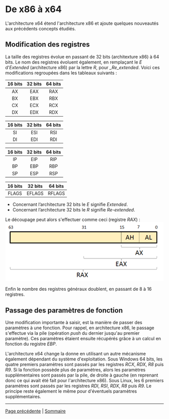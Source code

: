 # De x86 à x64
L'architecture x64 étend l'architecture x86 et ajoute quelques nouveautés aux précédents concepts étudiés.

## Modification des registres
La taille des registres évolue en passant de 32 bits (architexture x86) à 64 bits. Le nom des registres évoluent également, en remplaçant le *E* d'*Extended* (architecture x86) par la lettre *R*, pour *_Re\_extended*. Voici ces modifications regroupées dans les tableaux suivants :

|    16 bits    |     32 bits     |     64 bits    |
| :-----------: | :-------------: | :------------: |
|       AX      |        EAX      |      RAX       |
|       BX      |        EBX      |      RBX       |
|       CX      |        ECX      |      RCX       |
|       DX      |        EDX      |      RDX       |

|    16 bits    |     32 bits     |     64 bits    |
| :-----------: | :-------------: | :------------: |
|       SI      |        ESI      |      RSI       |
|       DI      |        EDI      |      RDI       |

|    16 bits    |     32 bits     |     64 bits    |
| :-----------: | :-------------: | :------------: |
|       IP      |        EIP      |      RIP       |
|       BP      |        EBP      |      RBP       |
|       SP      |        ESP      |      RSP       |

|    16 bits    |     32 bits     |     64 bits    |
| :-----------: | :-------------: | :------------: |
|     FLAGS     |      EFLAGS     |     RFLAGS     |

* Concernant l’architecture 32 bits le *E* signifie *Extended*.
* Concernant l’architecture 32 bits le *R* signifie *Re-extended*.

Le découpage peut alors s'effectuer comme ceci (registre _RAX_) :
![Découpage registre RAX](images/decoupage_registre_RAX.png)

Enfin le nombre des registres généraux doublent, en passant de 8 à 16 registres.

## Passage des paramètres de fonction
Une modification importante à saisir, est la manière de passer des paramètres à une fonction. Pour rappel, en architecture x86, le passage s'effectue via la pile (opération _push_ du dernier jusqu'au premier paramètre). Ces paramètres étaient ensuite récupérés grâce à un calcul en fonction du registre _EBP_.

L'architecture x64 change la donne en utilisant un autre mécanisme également dépendant du système d'exploitation. Sous Windows 64 bits, les quatre premiers paramètres sont passés par les registres _RCX_, _RDX_, _R8_ puis _R9_. Si la fonction possède plus de paramètres, alors les paramètres supplémentaires sont passés par la pile, de droite à gauche (en reprenant donc ce qui avait été fait pour l'architecture x86). Sous Linux, les 6 premiers paramètres sont passés par les registres _RDI_, _RSI_, _RDX_, _R8_ puis _R9_. Le principe reste également le même pour d'éventuels paramètres supplémentaires.

---

[Page précédente](XX.Executable-and-Linkable-Format.md) | [Sommaire](../../README.md)